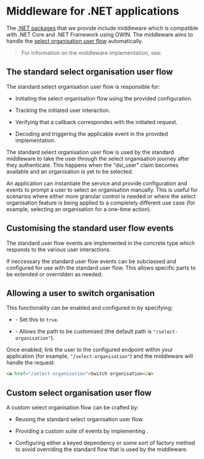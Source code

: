 # Middleware for .NET applications

The [.NET packages](~/guide/dotnet/packages.md) that we provide include middleware which is compatible with .NET Core and .NET Framework using OWIN. The middleware aims to handle the [select organisation user flow](~/guide/select-organisation/user-flow.md) automatically.

> For information on the middleware implementation, see: [](xref:Dfe.SignIn.PublicApi.Client.SelectOrganisation.StandardSelectOrganisationMiddleware)


## The standard select organisation user flow

The standard select organisation user flow is responsible for:

  - Initiating the select organisation flow using the provided configuration.

  - Tracking the initiated user interaction.

  - Verifying that a callback correspondes with the initiated request.

  - Decoding and triggering the applicable event in the provided [](xref:Dfe.SignIn.PublicApi.Client.SelectOrganisation.ISelectOrganisationEvents) implementation.

The standard select organisation user flow is used by the standard middleware to take the user through the select organisation journey after they authenticate. This happens when the "dsi_user" claim becomes available and an organisation is yet to be selected.

An application can instantiate the [](xref:Dfe.SignIn.PublicApi.Client.SelectOrganisation.StandardSelectOrganisationUserFlow) service and provide configuration and events to prompt a user to select an organisation manually. This is useful for scenarios where either more granular control is needed or where the select organisation feature is being applied to a completely different use case (for example, selecting an organisation for a one-time action).


## Customising the standard user flow events

The standard user flow events are implemented in the concrete type [](xref:Dfe.SignIn.PublicApi.Client.SelectOrganisation.StandardSelectOrganisationEvents) which responds to the various user interactions.

If neccessary the standard user flow events can be subclassed and configured for use with the standard user flow. This allows specific parts to be extended or overridden as needed.


## Allowing a user to switch organisation

This functionality can be enabled and configured in [](xref:Dfe.SignIn.PublicApi.Client.SelectOrganisation.StandardSelectOrganisationUserFlowOptions) by specifying:

  - [](xref:Dfe.SignIn.PublicApi.Client.SelectOrganisation.StandardSelectOrganisationUserFlowOptions.EnableSelectOrganisationRequests) - Set this to `true`.

  - [](xref:Dfe.SignIn.PublicApi.Client.SelectOrganisation.StandardSelectOrganisationUserFlowOptions.SelectOrganisationRequestPath) - Allows the path to be customised (the default path is `"/select-organisation"`).

Once enabled; link the user to the configured endpoint within your application (for example, `"/select-organisation"`) and the middleware will handle the request:

```html
<a href="/select-organisation">Switch organisation</a>
```


## Custom select organisation user flow

A custom select organisation flow can be crafted by:

  - Reusing the standard select organisation user flow.

  - Providing a custom suite of events by implementing [](xref:Dfe.SignIn.PublicApi.Client.SelectOrganisation.ISelectOrganisationEvents).

  - Configuring either a keyed dependency or some sort of factory method to avoid overriding the standard flow that is used by the middleware.

